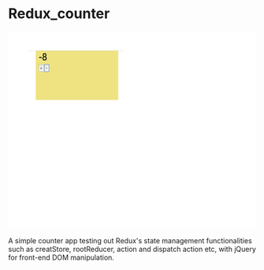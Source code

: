 # Redux_counter
<img src="https://github.com/HarveyYifanLi/Redux_counter/blob/master/Screen%20Shot%202019-12-19%20at%203.48.40%20PM.png" height ="400px" width="600px">

A simple counter app testing out Redux's state management functionalities such as 
creatStore, rootReducer, action and dispatch action etc, with jQuery for front-end DOM manipulation.
